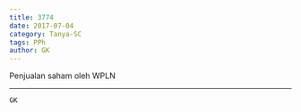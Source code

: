 ```yaml
---
title: 3774
date: 2017-07-04
category: Tanya-SC
tags: PPh
author: GK
---
```


Penjualan saham oleh WPLN

---



`GK`
